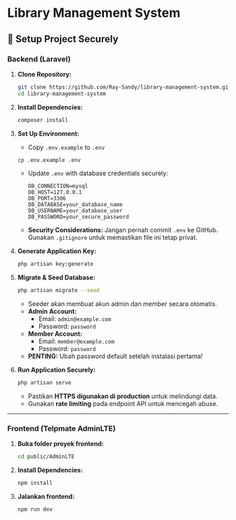 # Library Management System

## 📌 Setup Project Securely

### Backend (Laravel)
1. **Clone Repository:**
   ```bash
   git clone https://github.com/Ray-Sandy/library-management-system.git
   cd library-management-system
   ```
2. **Install Dependencies:**
   ```bash
   composer install
   ```
3. **Set Up Environment:**
   - Copy `.env.example` to `.env`
   ```bash
   cp .env.example .env
   ```
   - Update `.env` with database credentials securely:
     ```env
     DB_CONNECTION=mysql
     DB_HOST=127.0.0.1
     DB_PORT=3306
     DB_DATABASE=your_database_name
     DB_USERNAME=your_database_user
     DB_PASSWORD=your_secure_password
     ```
   - **Security Considerations:** Jangan pernah commit `.env` ke GitHub. Gunakan `.gitignore` untuk memastikan file ini tetap privat.

4. **Generate Application Key:**
   ```bash
   php artisan key:generate
   ```
5. **Migrate & Seed Database:**
   ```bash
   php artisan migrate --seed
   ```
   - Seeder akan membuat akun admin dan member secara otomatis.
   - **Admin Account:**
     - Email: `admin@example.com`
     - Password: `password`
   - **Member Account:**
     - Email: `member@example.com`
     - Password: `password`
   - **PENTING:** Ubah password default setelah instalasi pertama!

6. **Run Application Securely:**
   ```bash
   php artisan serve
   ```
   - Pastikan **HTTPS digunakan di production** untuk melindungi data.
   - Gunakan **rate limiting** pada endpoint API untuk mencegah abuse.

---

### Frontend (Telpmate AdminLTE)
1. **Buka folder proyek frontend:**
   ```bash
   cd public/AdminLTE
   ```
2. **Install Dependencies:**
   ```bash
   npm install
   ```
3. **Jalankan frontend:**
   ```bash
   npm run dev
   ```


